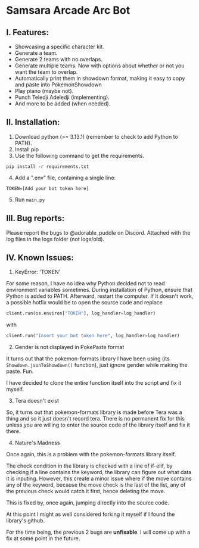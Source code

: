 # Samsara Arcade Arc Bot
## I. Features:
- Showcasing a specific character kit.
- Generate a team.
- Generate 2 teams with no overlaps.
- Generate multiple teams. Now with options about whether or not you want the team to overlap.
- Automatically print them in showdown format, making it easy to copy and paste into PokemonShowdown
- Play piano (maybe not).
- Punch Teledji Adeledji (implementing).
- And more to be added (when needed).
## II. Installation:
1. Download python (>= 3.13.1) (remember to check to add Python to PATH).
2. Install pip
3. Use the following command to get the requirements.
```shell
pip install -r requirements.txt
```
4. Add a ".env" file, containing a single line:
```
TOKEN=[Add your bot token here]
```
5. Run `main.py`
## III. Bug reports:
Please report the bugs to @adorable_puddle on Discord. Attached with the log files in the logs folder (not logs/old).
## IV. Known Issues:
1. KeyError: 'TOKEN'

For some reason, I have no idea why Python decided not to read environment variables sometimes.
During installation of Python, ensure that Python is added to PATH. Afterward, restart the computer.
If it doesn't work, a possible hotfix would be to open the source code and replace
```py
client.run(os.environ["TOKEN"], log_handler=log_handler)
```
with 
```py
client.run("Insert your bot token here", log_handler=log_handler)
```

2. Gender is not displayed in PokePaste format

It turns out that the pokemon-formats library I have been using (its `Showdown.jsonToShowdown()` function), just ignore gender while making the paste. Fun.

I have decided to clone the entire function itself into the script and fix it myself.

3. Tera doesn't exist

So, it turns out that pokemon-formats library is made before Tera was a thing and so it just doesn't record tera. There is no permanent fix for this unless you are willing to enter the source code of the library itself and fix it there.

4. Nature's Madness

Once again, this is a problem with the pokemon-formats library itself.

The check condition in the library is checked with a line of if-elif, by checking if a line contains the keyword, the library can figure out what data it is inputing. However, this create a minor issue where if the move contains any of the keyword, because the move check is the last of the list, any of the previous check would catch it first, hence deleting the move.

This is fixed by, once again, jumping directly into the source code.

At this point I might as well considered forking it myself if I found the library's github.

For the time being, the previous 2 bugs are **unfixable**. I will come up with a fix at some point in the future.